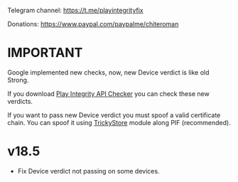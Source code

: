 Telegram channel:
https://t.me/playintegrityfix

Donations:
https://www.paypal.com/paypalme/chiteroman

# IMPORTANT

Google implemented new checks, now, new Device verdict is like old Strong.

If you download [Play Integrity API Checker](https://play.google.com/store/apps/details?id=gr.nikolasspyr.integritycheck) you can check these new verdicts.

If you want to pass new Device verdict you must spoof a valid certificate chain. You can spoof it using [TrickyStore](https://github.com/5ec1cff/TrickyStore) module along PIF (recommended).

# v18.5

- Fix Device verdict not passing on some devices.
